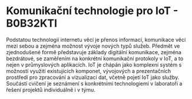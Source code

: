 # Komunikační technologie pro IoT - B0B32KTI

Podstatou technologií internetu věcí je přenos informací, komunikace věcí mezi sebou a zejména možnost vývoje nových typů služeb. Předmět ve zjednodušené formě představuje základy digitální komunikace, zejména bezdrátové, se zaměřením na konkrétní komunikační protokoly v IoT, a to nejen v průmyslových aplikacích. IoT je chápán jako komplexní systém s možností využití existujících komponet, vývojových a prezentačních prostředí pro zpracování a vizualizaci dat, včetně pojetí IoT jako služby. Součástí cvičení je seznámení s konkrétními technologiemi v laboratoři a řešení projektů individuálně i v týmu.